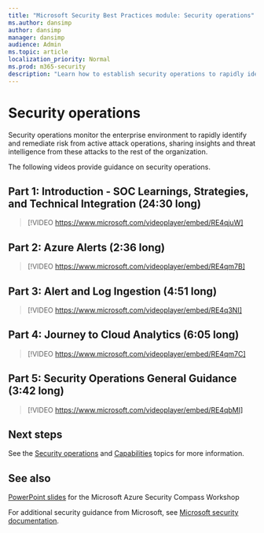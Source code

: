 ```yaml
---
title: "Microsoft Security Best Practices module: Security operations"
ms.author: dansimp
author: dansimp
manager: dansimp
audience: Admin
ms.topic: article
localization_priority: Normal
ms.prod: m365-security
description: "Learn how to establish security operations to rapidly identify and remediate risk from active attacks."
---
```


# Security operations

Security operations monitor the enterprise environment to rapidly identify and remediate risk from active attack operations, sharing insights and threat intelligence from these attacks to the rest of the organization.

The following videos provide guidance on security operations.

## Part 1: Introduction - SOC Learnings, Strategies, and Technical Integration (24:30 long)
> [!VIDEO https://www.microsoft.com/videoplayer/embed/RE4qjuW]

## Part 2: Azure Alerts (2:36 long)
> [!VIDEO https://www.microsoft.com/videoplayer/embed/RE4qm7B]

## Part 3: Alert and Log Ingestion (4:51 long)
> [!VIDEO https://www.microsoft.com/videoplayer/embed/RE4q3NI]

## Part 4: Journey to Cloud Analytics (6:05 long)
> [!VIDEO https://www.microsoft.com/videoplayer/embed/RE4qm7C]

## Part 5: Security Operations General Guidance (3:42 long)
> [!VIDEO https://www.microsoft.com/videoplayer/embed/RE4qbMI]

## Next steps

See the [Security operations](security-operations.md) and [Capabilities](security-operations-capabilities.md) topics for more information.

## See also

[PowerPoint slides](https://docs.microsoft.com/microsoft-365/downloads/security-compass-presentation.pptx) for the Microsoft Azure Security Compass Workshop

For additional security guidance from Microsoft, see [Microsoft security documentation](https://docs.microsoft.com/security/).